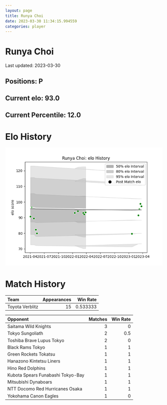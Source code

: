 ```yaml
---  
layout: page  
title: Runya Choi  
date: 2023-03-30 11:34:15.994559  
categories: player  
---
```

# Runya Choi


Last updated: 2023-03-30
## Positions: P

## Current elo: 93.0

## Current Percentile: 12.0

# Elo History


![elo history](history_RunyaChoi.png)
# Match History


| Team            |   Appearances |   Win Rate |
|:----------------|--------------:|-----------:|
| Toyota Verblitz |            15 |   0.533333 |

| Opponent                          |   Matches |   Win Rate |
|:----------------------------------|----------:|-----------:|
| Saitama Wild Knights              |         3 |        0   |
| Tokyo Sungoliath                  |         2 |        0.5 |
| Toshiba Brave Lupus Tokyo         |         2 |        0   |
| Black Rams Tokyo                  |         1 |        1   |
| Green Rockets Tokatsu             |         1 |        1   |
| Hanazono Kintetsu Liners          |         1 |        1   |
| Hino Red Dolphins                 |         1 |        1   |
| Kubota Spears Funabashi Tokyo-Bay |         1 |        1   |
| Mitsubishi Dynaboars              |         1 |        1   |
| NTT Docomo Red Hurricanes Osaka   |         1 |        1   |
| Yokohama Canon Eagles             |         1 |        0   |